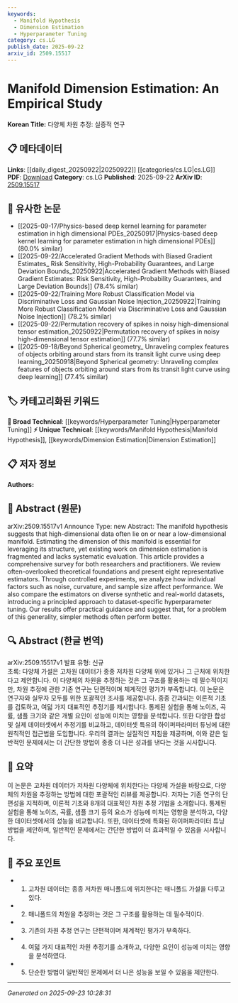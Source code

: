 ```yaml
---
keywords:
  - Manifold Hypothesis
  - Dimension Estimation
  - Hyperparameter Tuning
category: cs.LG
publish_date: 2025-09-22
arxiv_id: 2509.15517
---
```


<!-- KEYWORD_LINKING_METADATA:
{
  "processed_timestamp": "2025-09-23T10:28:31.307084",
  "vocabulary_version": "1.0",
  "selected_keywords": [
    "Manifold Hypothesis",
    "Dimension Estimation",
    "Hyperparameter Tuning"
  ],
  "rejected_keywords": [],
  "similarity_scores": {
    "Manifold Hypothesis": 0.78,
    "Dimension Estimation": 0.8,
    "Hyperparameter Tuning": 0.7
  },
  "extraction_method": "AI_prompt_based",
  "budget_applied": true,
  "candidates_json": {
    "candidates": [
      {
        "surface": "manifold hypothesis",
        "canonical": "Manifold Hypothesis",
        "aliases": [
          "low-dimensional manifold assumption"
        ],
        "category": "unique_technical",
        "rationale": "The manifold hypothesis is a foundational concept in understanding data structure, crucial for linking to related works in dimensionality reduction and data representation.",
        "novelty_score": 0.75,
        "connectivity_score": 0.68,
        "specificity_score": 0.82,
        "link_intent_score": 0.78
      },
      {
        "surface": "dimension estimation",
        "canonical": "Dimension Estimation",
        "aliases": [
          "dimensionality estimation"
        ],
        "category": "unique_technical",
        "rationale": "Dimension estimation is a key technique in data analysis, connecting to various methods in machine learning and data science.",
        "novelty_score": 0.7,
        "connectivity_score": 0.72,
        "specificity_score": 0.76,
        "link_intent_score": 0.8
      },
      {
        "surface": "hyperparameter tuning",
        "canonical": "Hyperparameter Tuning",
        "aliases": [
          "parameter optimization"
        ],
        "category": "broad_technical",
        "rationale": "Hyperparameter tuning is a common process in machine learning, facilitating connections to optimization and model training techniques.",
        "novelty_score": 0.4,
        "connectivity_score": 0.85,
        "specificity_score": 0.6,
        "link_intent_score": 0.7
      }
    ],
    "ban_list_suggestions": [
      "controlled experiments",
      "synthetic datasets",
      "real-world datasets"
    ]
  },
  "decisions": [
    {
      "candidate_surface": "manifold hypothesis",
      "resolved_canonical": "Manifold Hypothesis",
      "decision": "linked",
      "scores": {
        "novelty": 0.75,
        "connectivity": 0.68,
        "specificity": 0.82,
        "link_intent": 0.78
      }
    },
    {
      "candidate_surface": "dimension estimation",
      "resolved_canonical": "Dimension Estimation",
      "decision": "linked",
      "scores": {
        "novelty": 0.7,
        "connectivity": 0.72,
        "specificity": 0.76,
        "link_intent": 0.8
      }
    },
    {
      "candidate_surface": "hyperparameter tuning",
      "resolved_canonical": "Hyperparameter Tuning",
      "decision": "linked",
      "scores": {
        "novelty": 0.4,
        "connectivity": 0.85,
        "specificity": 0.6,
        "link_intent": 0.7
      }
    }
  ]
}
-->

# Manifold Dimension Estimation: An Empirical Study

**Korean Title:** 다양체 차원 추정: 실증적 연구

## 📋 메타데이터

**Links**: [[daily_digest_20250922|20250922]] [[categories/cs.LG|cs.LG]]
**PDF**: [Download](https://arxiv.org/pdf/2509.15517.pdf)
**Category**: cs.LG
**Published**: 2025-09-22
**ArXiv ID**: [2509.15517](https://arxiv.org/abs/2509.15517)

## 🔗 유사한 논문
- [[2025-09-17/Physics-based deep kernel learning for parameter estimation in high dimensional PDEs_20250917|Physics-based deep kernel learning for parameter estimation in high dimensional PDEs]] (80.0% similar)
- [[2025-09-22/Accelerated Gradient Methods with Biased Gradient Estimates_ Risk Sensitivity, High-Probability Guarantees, and Large Deviation Bounds_20250922|Accelerated Gradient Methods with Biased Gradient Estimates: Risk Sensitivity, High-Probability Guarantees, and Large Deviation Bounds]] (78.4% similar)
- [[2025-09-22/Training More Robust Classification Model via Discriminative Loss and Gaussian Noise Injection_20250922|Training More Robust Classification Model via Discriminative Loss and Gaussian Noise Injection]] (78.2% similar)
- [[2025-09-22/Permutation recovery of spikes in noisy high-dimensional tensor estimation_20250922|Permutation recovery of spikes in noisy high-dimensional tensor estimation]] (77.7% similar)
- [[2025-09-18/Beyond Spherical geometry_ Unraveling complex features of objects orbiting around stars from its transit light curve using deep learning_20250918|Beyond Spherical geometry: Unraveling complex features of objects orbiting around stars from its transit light curve using deep learning]] (77.4% similar)

## 🏷️ 카테고리화된 키워드
**🧠 Broad Technical**: [[keywords/Hyperparameter Tuning|Hyperparameter Tuning]]
**⚡ Unique Technical**: [[keywords/Manifold Hypothesis|Manifold Hypothesis]], [[keywords/Dimension Estimation|Dimension Estimation]]

## 📋 저자 정보

**Authors:** 

## 📄 Abstract (원문)

arXiv:2509.15517v1 Announce Type: new 
Abstract: The manifold hypothesis suggests that high-dimensional data often lie on or near a low-dimensional manifold. Estimating the dimension of this manifold is essential for leveraging its structure, yet existing work on dimension estimation is fragmented and lacks systematic evaluation. This article provides a comprehensive survey for both researchers and practitioners. We review often-overlooked theoretical foundations and present eight representative estimators. Through controlled experiments, we analyze how individual factors such as noise, curvature, and sample size affect performance. We also compare the estimators on diverse synthetic and real-world datasets, introducing a principled approach to dataset-specific hyperparameter tuning. Our results offer practical guidance and suggest that, for a problem of this generality, simpler methods often perform better.

## 🔍 Abstract (한글 번역)

arXiv:2509.15517v1 발표 유형: 신규  
초록: 다양체 가설은 고차원 데이터가 종종 저차원 다양체 위에 있거나 그 근처에 위치한다고 제안합니다. 이 다양체의 차원을 추정하는 것은 그 구조를 활용하는 데 필수적이지만, 차원 추정에 관한 기존 연구는 단편적이며 체계적인 평가가 부족합니다. 이 논문은 연구자와 실무자 모두를 위한 포괄적인 조사를 제공합니다. 종종 간과되는 이론적 기초를 검토하고, 여덟 가지 대표적인 추정기를 제시합니다. 통제된 실험을 통해 노이즈, 곡률, 샘플 크기와 같은 개별 요인이 성능에 미치는 영향을 분석합니다. 또한 다양한 합성 및 실제 데이터셋에서 추정기를 비교하고, 데이터셋 특유의 하이퍼파라미터 튜닝에 대한 원칙적인 접근법을 도입합니다. 우리의 결과는 실질적인 지침을 제공하며, 이와 같은 일반적인 문제에서는 더 간단한 방법이 종종 더 나은 성과를 낸다는 것을 시사합니다.

## 📝 요약

이 논문은 고차원 데이터가 저차원 다양체에 위치한다는 다양체 가설을 바탕으로, 다양체의 차원을 추정하는 방법에 대한 포괄적인 리뷰를 제공합니다. 저자는 기존 연구의 단편성을 지적하며, 이론적 기초와 8개의 대표적인 차원 추정 기법을 소개합니다. 통제된 실험을 통해 노이즈, 곡률, 샘플 크기 등의 요소가 성능에 미치는 영향을 분석하고, 다양한 데이터셋에서의 성능을 비교합니다. 또한, 데이터셋에 특화된 하이퍼파라미터 튜닝 방법을 제안하며, 일반적인 문제에서는 간단한 방법이 더 효과적일 수 있음을 시사합니다.

## 🎯 주요 포인트

- 1. 고차원 데이터는 종종 저차원 매니폴드에 위치한다는 매니폴드 가설을 다루고 있다.
- 2. 매니폴드의 차원을 추정하는 것은 그 구조를 활용하는 데 필수적이다.
- 3. 기존의 차원 추정 연구는 단편적이며 체계적인 평가가 부족하다.
- 4. 여덟 가지 대표적인 차원 추정기를 소개하고, 다양한 요인이 성능에 미치는 영향을 분석하였다.
- 5. 단순한 방법이 일반적인 문제에서 더 나은 성능을 보일 수 있음을 제안한다.


---

*Generated on 2025-09-23 10:28:31*